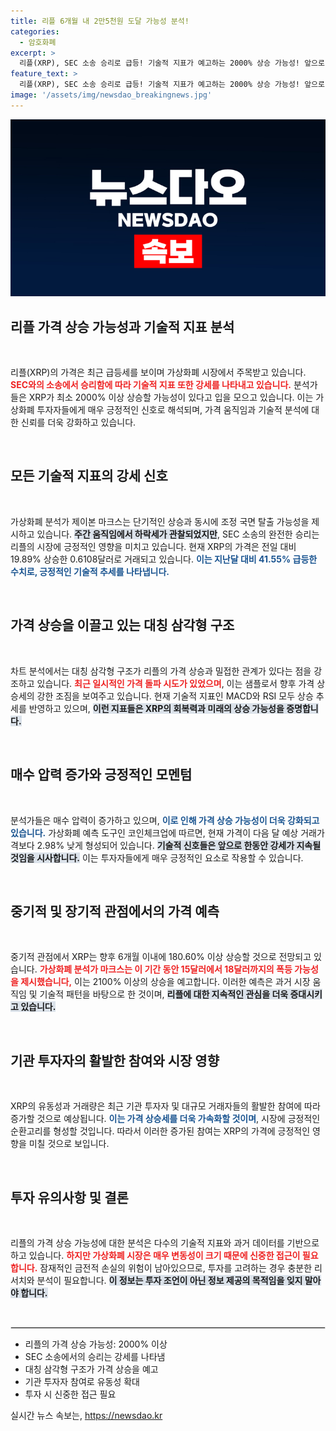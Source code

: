 ```yaml
---
title: 리플 6개월 내 2만5천원 도달 가능성 분석!
categories:
  - 암호화폐
excerpt: >
  리플(XRP), SEC 소송 승리로 급등! 기술적 지표가 예고하는 2000% 상승 가능성! 앞으로 6개월 안에 최대 180.60% 상승, 투자자들 주목!
feature_text: >
  리플(XRP), SEC 소송 승리로 급등! 기술적 지표가 예고하는 2000% 상승 가능성! 앞으로 6개월 안에 최대 180.60% 상승, 투자자들 주목!
image: '/assets/img/newsdao_breakingnews.jpg'
---
```


<p><img src="/assets/img/newsdao_breakingnews.jpg" alt="bookingtag 속보" /></p>

<h2 data-ke-size="size26">리플 가격 상승 가능성과 기술적 지표 분석</h2>

<p data-ke-size="size16">&nbsp;</p>

<p>리플(XRP)의 가격은 최근 급등세를 보이며 가상화폐 시장에서 주목받고 있습니다. <b><span style="color: #ee2323;">SEC와의 소송에서 승리함에 따라 기술적 지표 또한 강세를 나타내고 있습니다.</span></b> 분석가들은 XRP가 최소 2000% 이상 상승할 가능성이 있다고 입을 모으고 있습니다. 이는 가상화폐 투자자들에게 매우 긍정적인 신호로 해석되며, 가격 움직임과 기술적 분석에 대한 신뢰를 더욱 강화하고 있습니다.</p>

<p data-ke-size="size16">&nbsp;</p>

<h2 data-ke-size="size26">모든 기술적 지표의 강세 신호</h2>

<p data-ke-size="size16">&nbsp;</p>

<p>가상화폐 분석가 제이본 마크스는 단기적인 상승과 동시에 조정 국면 탈출 가능성을 제시하고 있습니다. <b><span style="background-color: #21538527;">주간 움직임에서 하락세가 관찰되었지만</span></b>, SEC 소송의 완전한 승리는 리플의 시장에 긍정적인 영향을 미치고 있습니다. 현재 XRP의 가격은 전일 대비 19.89% 상승한 0.6108달러로 거래되고 있습니다. <b><span style="color: #1a5490;">이는 지난달 대비 41.55% 급등한 수치로, 긍정적인 기술적 추세를 나타냅니다.</span></b></p>

<p data-ke-size="size16">&nbsp;</p>

<h2 data-ke-size="size26">가격 상승을 이끌고 있는 대칭 삼각형 구조</h2>

<p data-ke-size="size16">&nbsp;</p>

<p>차트 분석에서는 대칭 삼각형 구조가 리플의 가격 상승과 밀접한 관계가 있다는 점을 강조하고 있습니다. <b><span style="color: #ee2323;">최근 일시적인 가격 돌파 시도가 있었으며</span></b>, 이는 샘플로서 향후 가격 상승세의 강한 조짐을 보여주고 있습니다. 현재 기술적 지표인 MACD와 RSI 모두 상승 추세를 반영하고 있으며, <b><span style="background-color: #21538527;">이런 지표들은 XRP의 회복력과 미래의 상승 가능성을 증명합니다.</span></b></p>

<p data-ke-size="size16">&nbsp;</p>

<h2 data-ke-size="size26">매수 압력 증가와 긍정적인 모멘텀</h2>

<p data-ke-size="size16">&nbsp;</p>

<p>분석가들은 매수 압력이 증가하고 있으며, <b><span style="color: #1a5490;">이로 인해 가격 상승 가능성이 더욱 강화되고 있습니다.</span></b> 가상화폐 예측 도구인 코인체크업에 따르면, 현재 가격이 다음 달 예상 거래가격보다 2.98% 낮게 형성되어 있습니다. <b><span style="background-color: #21538527;">기술적 신호들은 앞으로 한동안 강세가 지속될 것임을 시사합니다.</span></b> 이는 투자자들에게 매우 긍정적인 요소로 작용할 수 있습니다.</p>

<p data-ke-size="size16">&nbsp;</p>

<h2 data-ke-size="size26">중기적 및 장기적 관점에서의 가격 예측</h2>

<p data-ke-size="size16">&nbsp;</p>

<p>중기적 관점에서 XRP는 향후 6개월 이내에 180.60% 이상 상승할 것으로 전망되고 있습니다. <b><span style="color: #ee2323;">가상화폐 분석가 마크스는 이 기간 동안 15달러에서 18달러까지의 폭등 가능성을 제시했습니다,</span></b> 이는 2100% 이상의 상승을 예고합니다. 이러한 예측은 과거 시장 움직임 및 기술적 패턴을 바탕으로 한 것이며, <b><span style="background-color: #21538527;">리플에 대한 지속적인 관심을 더욱 증대시키고 있습니다.</span></b></p>

<p data-ke-size="size16">&nbsp;</p>

<h2 data-ke-size="size26">기관 투자자의 활발한 참여와 시장 영향</h2>

<p data-ke-size="size16">&nbsp;</p>

<p>XRP의 유동성과 거래량은 최근 기관 투자자 및 대규모 거래자들의 활발한 참여에 따라 증가할 것으로 예상됩니다. <b><span style="color: #1a5490;">이는 가격 상승세를 더욱 가속화할 것이며</span></b>, 시장에 긍정적인 순환고리를 형성할 것입니다. 따라서 이러한 증가된 참여는 XRP의 가격에 긍정적인 영향을 미칠 것으로 보입니다.</p>

<p data-ke-size="size16">&nbsp;</p>

<h2 data-ke-size="size26">투자 유의사항 및 결론</h2>

<p data-ke-size="size16">&nbsp;</p>

<p>리플의 가격 상승 가능성에 대한 분석은 다수의 기술적 지표와 과거 데이터를 기반으로 하고 있습니다. <b><span style="color: #ee2323;">하지만 가상화폐 시장은 매우 변동성이 크기 때문에 신중한 접근이 필요합니다.</span></b> 잠재적인 금전적 손실의 위험이 남아있으므로, 투자를 고려하는 경우 충분한 리서치와 분석이 필요합니다. <b><span style="background-color: #21538527;">이 정보는 투자 조언이 아닌 정보 제공의 목적임을 잊지 말아야 합니다.</span></b></p>

<p data-ke-size="size16">&nbsp;</p>

<hr style="border: 1px solid #e0e0e0;" />

<ul>
    <li>리플의 가격 상승 가능성: 2000% 이상</li>
    <li>SEC 소송에서의 승리는 강세를 나타냄</li>
    <li>대칭 삼각형 구조가 가격 상승을 예고</li>
    <li>기관 투자자 참여로 유동성 확대</li>
    <li>투자 시 신중한 접근 필요</li>
</ul>
실시간 뉴스 속보는, <a href="https://newsdao.kr" rel="dofollow">https://newsdao.kr</a>


